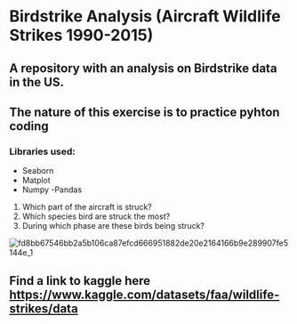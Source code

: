# Birdstrike Analysis (Aircraft Wildlife Strikes 1990-2015)
## A repository with an analysis on Birdstrike data in the US.
## The nature of this exercise is to practice pyhton coding
### Libraries used:
- Seaborn
- Matplot
- Numpy
-Pandas
1. Which part of the aircraft is struck?
2. Which species bird are struck the most?
3. During which phase are these birds being struck?

![fd8bb67546bb2a5b106ca87efcd666951882de20e2164166b9e289907fe5144e_1](https://github.com/BarendBester/AviationData/assets/121133689/ba81bf8f-15d9-4c74-862b-e20c2e1fdcc1)

## Find a link to kaggle here https://www.kaggle.com/datasets/faa/wildlife-strikes/data
